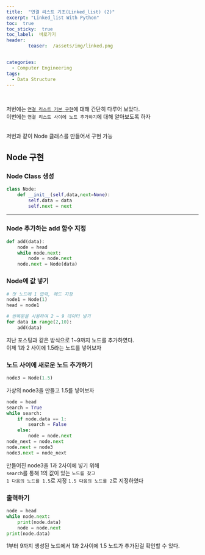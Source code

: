 ```yaml
---
title:  "연결 리스트 기초(Linked_list) (2)"  
excerpt: "Linked_list With Python"
toc:  true
toc_sticky:  true
toc_label:  바로가기
header:
        teaser:  /assets/img/linked.png


categories:
  - Computer Engineering
tags:
  - Data Structure
---
```

<br/>

저번에는 [`연결 리스트 기본 구현`](https://pome95.github.io/computer%20engineering/linked/)에 대해 간단히 다루어 보았다.<br/>
이번에는 `연결 리스트 사이에 노드 추가하기`에 대해 알아보도록 하자 <br/>

<br/>
저번과 같이 Node 클래스를 만들어서 구현 가능

## Node 구현
### Node Class 생성
```python
class Node:
    def __init__(self,data,next=None):
        self.data = data
        self.next = next
```
---
### Node 추가하는 add 함수 지정
```python
def add(data):
    node = head
    while node.next:
        node = node.next
    node.next = Node(data)
```
### Node에 값 넣기
```python
# 첫 노드에 1 입력, 헤드 지정
node1 = Node(1)
head = node1

# 반복문을 사용하여 2 ~ 9 데이터 넣기
for data in range(2,10):
    add(data)
```

지난 포스팅과 같은 방식으로 1~9까지 노드를 추가하였다. <br/>
이제 1과 2 사이에 1.5라는 노드를 넣어보자

### 노드 사이에 새로운 노드 추가하기
```python
node3 = Node(1.5)
```
가상의 node3을 만들고 1.5를 넣어보자

```python
node = head
search = True
while search:
    if node.data == 1:
        search = False
    else:
        node = node.next
node_next = node.next
node.next = node3
node3.next = node_next
```
만들어진 node3을 1과 2사이에 넣기 위해<br/>
`search`를 통해 1의 값이 있는 `노드를 찾고` <br/>
`1 다음의 노드를 1.5`로 지정 `1.5 다음의 노드를 2`로 지정하였다

### 출력하기
```python
node = head
while node.next:
    print(node.data)
    node = node.next
print(node.data)
```

1부터 9까지 생성된 노드에서 1과 2사이에 1.5 노드가 추가된걸 확인할 수 있다.
